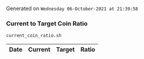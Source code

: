 Generated on `Wednesday 06-October-2021 at 21:39:58`

### Current to Target Coin Ratio
`current_coin_ratio.sh`

Date|Current|Target|Ratio
---|---|---|---
